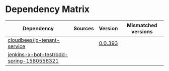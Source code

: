 # Dependency Matrix

Dependency | Sources | Version | Mismatched versions
---------- | ------- | ------- | -------------------
[cloudbees/jx-tenant-service](https://github.com/cloudbees/jx-tenant-service) |  | [0.0.393](https://github.com/cloudbees/jx-tenant-service/releases/tag/v0.0.393) | 
[jenkins-x-bot-test/bdd-spring-1580556321](https://github.com/jenkins-x-bot-test/bdd-spring-1580556321.git) |  | []() | 

